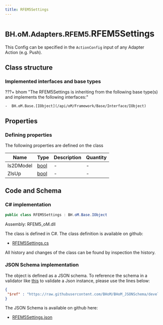 ```yaml
---
title: RFEM5Settings
---
```


# <small>BH.oM.Adapters.RFEM5.</small>**RFEM5Settings**

This Config can be specified in the `ActionConfig` input of any Adapter Action (e.g. Push).

## Class structure

### Implemented interfaces and base types

???+ bhom "The RFEM5Settings is inheriting from the following base type(s) and implements the following interfaces:"

    -  BH.oM.Base.[IObject](/api/oM/Framework/Base/Interface/IObject)


## Properties



### Defining properties

The following properties are defined on the class

| Name             | Type             | Description      | Quantity         |
|------------------|------------------|------------------|------------------|
| Is2DModel | [bool](https://learn.microsoft.com/en-us/dotnet/api/System.Boolean?view=netstandard-2.0) | - | - |
| ZIsUp | [bool](https://learn.microsoft.com/en-us/dotnet/api/System.Boolean?view=netstandard-2.0) | - | - |


## Code and Schema

### C# implementation

``` C# title="C#"
public class RFEM5Settings : BH.oM.Base.IObject
```

Assembly: RFEM5_oM.dll

The class is defined in C#. The class definition is available on github:

- [RFEM5Settings.cs](https://github.com/BHoM/RFEM5_Toolkit/blob/develop/RFEM5_oM/RFEM5Settings.cs)

All history and changes of the class can be found by inspection the history.
### JSON Schema implementation

The object is defined as a JSON schema. To reference the schema in a validator like [this](https://www.jsonschemavalidator.net/) to validate a Json instance, please use the lines below:

``` json title="JSON Schema"
{
 "$ref" : "https://raw.githubusercontent.com/BHoM/BHoM_JSONSchema/develop/RFEM5_oM/RFEM5Settings.json"
}
```

The JSON Schema is available on github here:

- [RFEM5Settings.json](https://github.com/BHoM/BHoM_JSONSchema/blob/develop/RFEM5_oM/RFEM5Settings.json)

